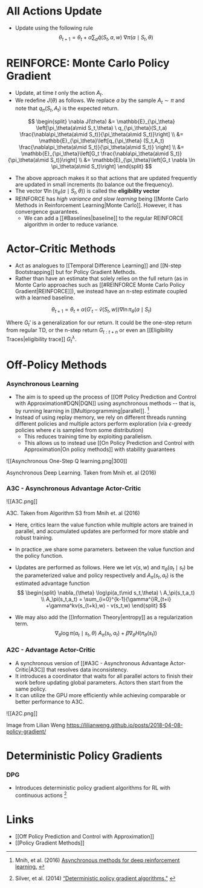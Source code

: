 # All Actions Update
* Update using the following rule
$$
\theta_{t+1} = \theta_t +\alpha \sum_a \hat{q}(S_t,a,w)\ \nabla \pi(a\mid S_t,\theta)
$$
# REINFORCE: Monte Carlo Policy Gradient
* Update, at time $t$ only the action $A_t$.
* We redefine $J(\theta)$ as follows. We replace $a$ by the sample $A_t\sim \pi$ and note that $q_\pi(S_t,A_t)$ is the expected return.

$$
\begin{split}
\nabla J(\theta)
&= \mathbb{E}_{\pi_\theta} \left[\pi_\theta(a\mid S_t,\theta) \ q_{\pi_\theta}(S_t,a) \frac{\nabla\pi_\theta(a\mid S_t)}{\pi_\theta(a\mid S_t)}\right] \\ 
&= \mathbb{E}_{\pi_\theta}\left[q_{\pi_\theta} (S_t,A_t) \frac{\nabla\pi_\theta(a\mid S_t)}{\pi_\theta(a\mid S_t)} \right] \\ 
&= \mathbb{E}_{\pi_\theta}\left[G_t \frac{\nabla\pi_\theta(a\mid S_t)}{\pi_\theta(a\mid S_t)}\right] \\
&= \mathbb{E}_{\pi_\theta}\left[G_t \nabla \ln \pi_\theta(a\mid S_t)\right]
\end{split}
$$
* The above approach makes it so that actions that are updated frequently are updated in small increments (to balance out the frequency).
* The vector $\nabla \ln \left(\pi_\theta(a\mid S_t,\theta)\right)$ is called the **eligibility vector**
* REINFORCE has *high variance and slow learning* being [[Monte Carlo Methods in Reinforcement Learning|Monte Carlo]]. However, it has convergence guarantees.
	* We can add a [[#Baselines|baseline]] to the regular REINFORCE algorithm in order to reduce variance. 

# Actor-Critic Methods
* Act as analogues to [[Temporal Difference Learning]] and [[N-step Bootstrapping]] but for Policy Gradient Methods.
* Rather than have an estimate that solely relies on the full return (as in Monte Carlo approaches such as [[#REINFORCE Monte Carlo Policy Gradient|REINFORCE]]), we instead have an n-step estimate coupled with a learned baseline.

$$
\theta_{t+1} = \theta_t + \alpha \left(G'_t -\hat{v} (S_t,w)\right) \nabla \ln \pi_\theta(a\mid S_t)
$$

Where $G_t'$ is a generalization for our return. It could be the one-step return from regular TD, or the n-step return $G_{t:t+n}$ or even an [[Eligibility Traces|eligibility trace]] $G_t^\lambda$. 

# Off-Policy Methods 
### Asynchronous Learning 
* The aim is to speed up the process of [[Off Policy Prediction and Control with Approximation#DQN|DQN]] using asynchronous methods -- that is, by running learning in [[Multiprogramming|parallel]].  [^Minh_2016]
* Instead of using replay memory, we rely on different threads running different policies and multiple actors perform exploration (via $\epsilon$-greedy policies where $\epsilon$ is sampled from some distribution)
	* This reduces training time by exploiting parallelism.
	* This allows us to instead use [[On Policy Prediction and Control with Approximation|On policy methods]] with stability guarantees

![[Asynchronous One-Step Q learning.png|300]]<figcaption > Asynchronous Deep Learning. Taken from Mnih et. al (2016)</figcaption>

### A3C - Asynchronous Advantage Actor-Critic

![[A3C.png]]
<figcaption> A3C. Taken from Algorithm S3 from Mnih et. al (2016) </figcaption>

* Here, critics learn the value function while multiple actors are trained in parallel, and  accumulated updates are performed for more stable and robust training. 
* In practice ,we share some parameters. between the value function and the policy function.

* Updates are performed as follows. Here we let $v(s,w)$ and $\pi_\theta(a_t\mid s_t)$ be the parameterized value and policy respectively and $A_{\pi}(s_t,a_t)$ is the estimated advantage function 
  $$
  \begin{split}
  \nabla_{\theta} \log\pi(a_t\mid s_t,\theta) \ A_\pi(s_t,a_t) \\
  A_\pi(s_t,a_t) = \sum_{i=0}^{k-1}{\gamma^i}R_{t+i} +\gamma^kv(s_{t+k},w) - v(s_t,w)
  \end{split}
  $$
* We may also add the [[Information Theory|entropy]] as a regularization term.
  $$
  \nabla_{\theta} \log\pi(a_t\mid s_t,\theta) \ A_\pi(s_t,a_t)  + \beta \nabla_\theta H(\pi_\theta(s_t))
  $$

### A2C - Advantage Actor-Critic
* A synchronous version of [[#A3C - Asynchronous Advantage Actor-Critic|A3C]] that resolves data inconsistency.
* It introduces a coordinator that waits for all parallel actors to finish their work before updating global parameters. Actors then start from the same policy.
* It can utilize the GPU more efficiently while achieving comparable or better performance to A3C. 

![[A2C.png]]<figcaption>  Image from Lilian Weng https://lilianweng.github.io/posts/2018-04-08-policy-gradient/</figcaption>

[^Minh_2016]: Mnih, et al. (2016) [Asynchronous methods for deep reinforcement learning.](http://proceedings.mlr.press/v48/mniha16.pdf) 

# Deterministic Policy Gradients 
### DPG 
* Introduces deterministic policy gradient algorithms for RL with continuous actions [^Silver_2014]

[^Silver_2014]: Silver, et al. (2014) [“Deterministic policy gradient algorithms."](https://hal.inria.fr/file/index/docid/938992/filename/dpg-icml2014.pdf) 
# Links
* [[Off Policy Prediction and Control with Approximation]]
* [[Policy Gradient Methods]]

